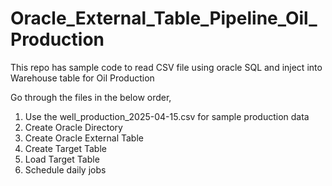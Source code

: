 # Oracle_External_Table_Pipeline_Oil_Production
This repo has sample code to read CSV file using oracle SQL and inject into Warehouse table for Oil Production

Go through the files in the below order,

1. Use the well_production_2025-04-15.csv for sample production data
2. Create Oracle Directory
3. Create Oracle External Table
4. Create Target Table
5. Load Target Table
6. Schedule daily jobs
